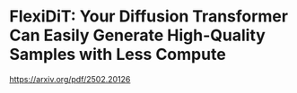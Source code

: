 # FlexiDiT: Your Diffusion Transformer Can Easily Generate High-Quality Samples with Less Compute

https://arxiv.org/pdf/2502.20126
